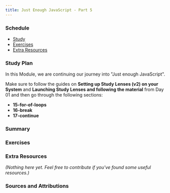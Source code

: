 ```yaml
---
title: Just Enough JavaScript - Part 5
---
```


### Schedule

  - [Study](#study-plan-NN)
  - [Exercises](#exercises-NN)
  - [Extra Resources](#extra-resources-NN)

### Study Plan

  In this Module, we are continuing our journey into "Just enough JavaScript".

  Make sure to follow the guides on **Setting up Study Lenses (v2) on your System** and **Launching Study Lenses and following the material** from Day 01 and then go through the following sections:

  - **15-for-of-loops**
  - **16-break**
  - **17-continue**

### Summary

### Exercises

  <!-- SGEN:META:PROGRESS:task=Explore the '15-for-of-loops' section of 'Just Enough JavaScript' -->

  <!-- SGEN:META:PROGRESS:task=Explore the '16-break' section of 'Just Enough JavaScript' -->

  <!-- SGEN:META:PROGRESS:task=Explore the '17-continue' section of 'Just Enough JavaScript' -->

### Extra Resources

  _(Nothing here yet. Feel free to contribute if you've found some useful resources.)_

### Sources and Attributions